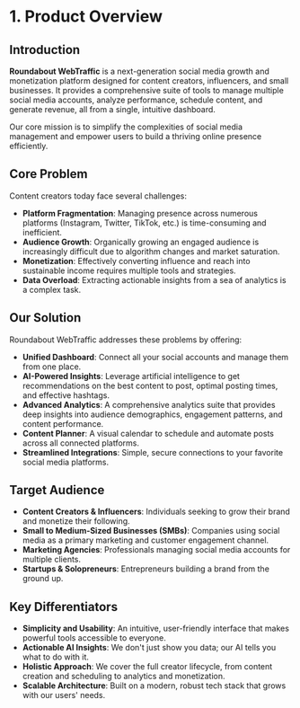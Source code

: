 
# 1. Product Overview

## Introduction

**Roundabout WebTraffic** is a next-generation social media growth and monetization platform designed for content creators, influencers, and small businesses. It provides a comprehensive suite of tools to manage multiple social media accounts, analyze performance, schedule content, and generate revenue, all from a single, intuitive dashboard.

Our core mission is to simplify the complexities of social media management and empower users to build a thriving online presence efficiently.

## Core Problem

Content creators today face several challenges:
- **Platform Fragmentation**: Managing presence across numerous platforms (Instagram, Twitter, TikTok, etc.) is time-consuming and inefficient.
- **Audience Growth**: Organically growing an engaged audience is increasingly difficult due to algorithm changes and market saturation.
- **Monetization**: Effectively converting influence and reach into sustainable income requires multiple tools and strategies.
- **Data Overload**: Extracting actionable insights from a sea of analytics is a complex task.

## Our Solution

Roundabout WebTraffic addresses these problems by offering:
- **Unified Dashboard**: Connect all your social accounts and manage them from one place.
- **AI-Powered Insights**: Leverage artificial intelligence to get recommendations on the best content to post, optimal posting times, and effective hashtags.
- **Advanced Analytics**: A comprehensive analytics suite that provides deep insights into audience demographics, engagement patterns, and content performance.
- **Content Planner**: A visual calendar to schedule and automate posts across all connected platforms.
- **Streamlined Integrations**: Simple, secure connections to your favorite social media platforms.

## Target Audience

- **Content Creators & Influencers**: Individuals seeking to grow their brand and monetize their following.
- **Small to Medium-Sized Businesses (SMBs)**: Companies using social media as a primary marketing and customer engagement channel.
- **Marketing Agencies**: Professionals managing social media accounts for multiple clients.
- **Startups & Solopreneurs**: Entrepreneurs building a brand from the ground up.

## Key Differentiators

- **Simplicity and Usability**: An intuitive, user-friendly interface that makes powerful tools accessible to everyone.
- **Actionable AI Insights**: We don't just show you data; our AI tells you what to do with it.
- **Holistic Approach**: We cover the full creator lifecycle, from content creation and scheduling to analytics and monetization.
- **Scalable Architecture**: Built on a modern, robust tech stack that grows with our users' needs.
